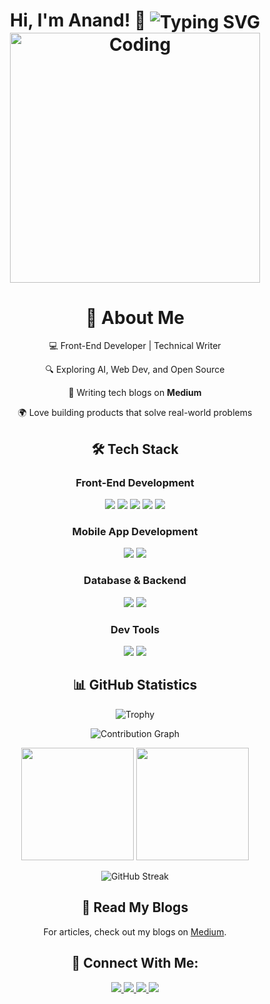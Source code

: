 <div align="center">
  <h1/>Hi, I'm Anand! 👋
  <img align="center" src="https://readme-typing-svg.herokuapp.com?font=Fira+Code&weight=500&size=30&pause=1000&color=1E90FF&center=true&vCenter=true&width=600&lines=Front-End+Developer;Tech+%26+Finance+Enthusiast" alt="Typing SVG" />
  <img align="center" alt="Coding" width="400" src="https://user-images.githubusercontent.com/74038190/229223263-cf2e4b07-2615-4f87-9c38-e37600f8381a.gif">
    
  <h1>🚀 About Me</h1>
  <p>💻 Front-End Developer | Technical Writer</p>
  <p>🔍 Exploring AI, Web Dev, and Open Source</p>
  <p>📖 Writing tech blogs on <strong>Medium</strong></p>
  <p>🌍 Love building products that solve real-world problems</p>

  <h2>🛠️ Tech Stack</h2>

  <h3>Front-End Development</h3>
  <img src="https://img.shields.io/badge/HTML5-E34F26?style=for-the-badge&logo=html5&logoColor=white" />
  <img src="https://img.shields.io/badge/CSS3-1572B6?style=for-the-badge&logo=css3&logoColor=white" />
  <img src="https://img.shields.io/badge/JavaScript-F7DF1E?style=for-the-badge&logo=javascript&logoColor=black" />
  <img src="https://img.shields.io/badge/React-20232A?style=for-the-badge&logo=react&logoColor=61DAFB" />
  <img src="https://img.shields.io/badge/TailwindCSS-38B2AC?style=for-the-badge&logo=tailwind-css&logoColor=white" />

  <h3>Mobile App Development</h3>
  <img src="https://img.shields.io/badge/Flutter-02569B?style=for-the-badge&logo=flutter&logoColor=white" />
  <img src="https://img.shields.io/badge/Firebase-FFCA28?style=for-the-badge&logo=firebase&logoColor=black" />

  <h3>Database & Backend</h3>
  <img src="https://img.shields.io/badge/MySQL-4479A1?style=for-the-badge&logo=mysql&logoColor=white" />
  <img src="https://img.shields.io/badge/Firebase-FFCA28?style=for-the-badge&logo=firebase&logoColor=black" />

  <h3>Dev Tools</h3>
  <img src="https://img.shields.io/badge/GitHub-181717?style=for-the-badge&logo=github&logoColor=white" />
  <img src="https://img.shields.io/badge/Git-F05032?style=for-the-badge&logo=git&logoColor=white" />

  <h2>📊 GitHub Statistics</h2>
  <p align="center">
    <img src="https://github-profile-trophy.vercel.app/?username=anandsundaramoorthysa&theme=darkhub&no-frame=true&row=1&&margin-w=30&no-bg=true" alt="Trophy" />
  </p>

  <p align="center">
    <img src="https://github-readme-activity-graph.vercel.app/graph?username=anandsundaramoorthysa&theme=blue-dark&hide_border=true" alt="Contribution Graph" />
  </p>

  <div align="center">
    <img height="180em" src="https://github-readme-stats.vercel.app/api?username=anandsundaramoorthysa&show_icons=true&theme=midnight-purple&include_all_commits=true&count_private=true"/>
    <img height="180em" src="https://github-readme-stats.vercel.app/api/top-langs/?username=anandsundaramoorthysa&layout=compact&langs_count=8&theme=midnight-purple"/>
  </div>

  <p align="center">
    <img src="https://github-readme-streak-stats.herokuapp.com/?user=anandsundaramoorthysa&theme=midnight-purple" alt="GitHub Streak"/>
  </p>

  <h2>📖 Read My Blogs</h2>
  <p>For articles, check out my blogs on <a href="https://medium.com/@anandsundaramoorthysa" target="_blank">Medium</a>.</p>

  <h2>🤝 Connect With Me:</h2>
  <p align="center">
    <a href="https://www.linkedin.com/in/anandsundaramoorthysa/">
      <img src="https://img.shields.io/badge/LinkedIn-0077B5?style=for-the-badge&logo=linkedin&logoColor=white" />
    </a>
    <a href="https://github.com/anandsundaramoorthysa">
      <img src="https://img.shields.io/badge/GitHub-181717?style=for-the-badge&logo=github&logoColor=white" />
    </a>
    <a href="https://medium.com/@anandsundaramoorthysa">
      <img src="https://img.shields.io/badge/Medium-12100E?style=for-the-badge&logo=medium&logoColor=white" />
    </a>
    <a href="mailto:sanand03072005@gmail.com">
      <img src="https://img.shields.io/badge/Email-D14836?style=for-the-badge&logo=gmail&logoColor=white" />
    </a>
  </p>
</div>
